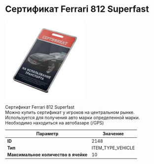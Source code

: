 # Сертификат Ferrari 812 Superfast

![Item Image](../img/2148.webp?raw=true)

Сертификат Ferrari 812 Superfast<br>Можно купить сертификат у игроков на центральном рынке.<br>Используется для получения авто марки определенной марки.<br>Необходимо находиться на автобазаре (/GPS)


| Параметр | Значение |
|----------|----------|
| **ID** | 2148 |
| **Тип** | ITEM_TYPE_VEHICLE |
| **Максимальное количество в ячейке** | 10 |

